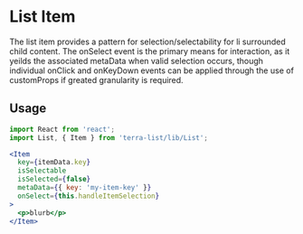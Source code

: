# List Item

The list item provides a pattern for selection/selectability for li surrounded child content. The onSelect event is the primary means for interaction, as it yeilds the associated metaData when valid selection occurs, though individual onClick and onKeyDown events can be applied through the use of customProps if greated granularity is required.

## Usage

```jsx
import React from 'react';
import List, { Item } from 'terra-list/lib/List';

<Item
  key={itemData.key}
  isSelectable
  isSelected={false}
  metaData={{ key: 'my-item-key' }}
  onSelect={this.handleItemSelection}
>
  <p>blurb</p>
</Item>


```
